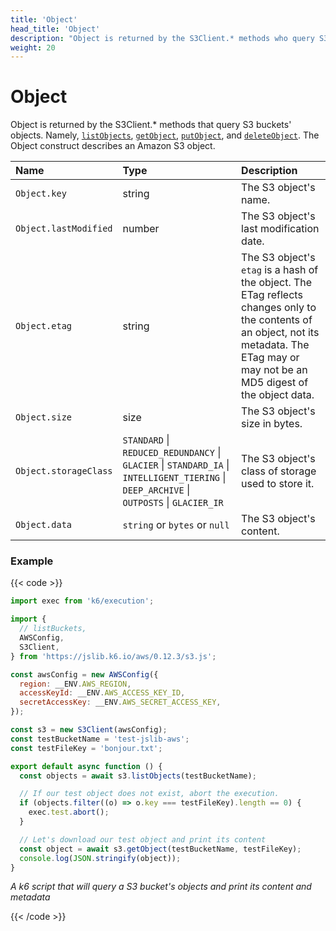```yaml
---
title: 'Object'
head_title: 'Object'
description: "Object is returned by the S3Client.* methods who query S3 buckets' objects."
weight: 20
---
```


# Object

Object is returned by the S3Client.\* methods that query S3 buckets' objects. Namely, [`listObjects`](https://grafana.com/docs/k6/<K6_VERSION>/javascript-api/jslib/aws/s3client/listobjects), [`getObject`](https://grafana.com/docs/k6/<K6_VERSION>/javascript-api/jslib/aws/s3client/getobject), [`putObject`](https://grafana.com/docs/k6/<K6_VERSION>/javascript-api/jslib/aws/s3client/putobject),
and [`deleteObject`](https://grafana.com/docs/k6/<K6_VERSION>/javascript-api/jslib/aws/s3client/deleteobject). The Object construct describes an Amazon S3 object.

| Name                  | Type                                                                                                                                      | Description                                                                                                                                                                                 |
| :-------------------- | :---------------------------------------------------------------------------------------------------------------------------------------- | :------------------------------------------------------------------------------------------------------------------------------------------------------------------------------------------ |
| `Object.key`          | string                                                                                                                                    | The S3 object's name.                                                                                                                                                                       |
| `Object.lastModified` | number                                                                                                                                    | The S3 object's last modification date.                                                                                                                                                     |
| `Object.etag`         | string                                                                                                                                    | The S3 object's `etag` is a hash of the object. The ETag reflects changes only to the contents of an object, not its metadata. The ETag may or may not be an MD5 digest of the object data. |
| `Object.size`         | size                                                                                                                                      | The S3 object's size in bytes.                                                                                                                                                              |
| `Object.storageClass` | `STANDARD` \| `REDUCED_REDUNDANCY` \| `GLACIER` \| `STANDARD_IA` \| `INTELLIGENT_TIERING` \| `DEEP_ARCHIVE` \| `OUTPOSTS` \| `GLACIER_IR` | The S3 object's class of storage used to store it.                                                                                                                                          |
| `Object.data`         | `string` or `bytes` or `null`                                                                                                             | The S3 object's content.                                                                                                                                                                    |

### Example

{{< code >}}

```javascript
import exec from 'k6/execution';

import {
  // listBuckets,
  AWSConfig,
  S3Client,
} from 'https://jslib.k6.io/aws/0.12.3/s3.js';

const awsConfig = new AWSConfig({
  region: __ENV.AWS_REGION,
  accessKeyId: __ENV.AWS_ACCESS_KEY_ID,
  secretAccessKey: __ENV.AWS_SECRET_ACCESS_KEY,
});

const s3 = new S3Client(awsConfig);
const testBucketName = 'test-jslib-aws';
const testFileKey = 'bonjour.txt';

export default async function () {
  const objects = await s3.listObjects(testBucketName);

  // If our test object does not exist, abort the execution.
  if (objects.filter((o) => o.key === testFileKey).length == 0) {
    exec.test.abort();
  }

  // Let's download our test object and print its content
  const object = await s3.getObject(testBucketName, testFileKey);
  console.log(JSON.stringify(object));
}
```

_A k6 script that will query a S3 bucket's objects and print its content and metadata_

{{< /code >}}
